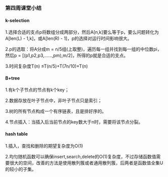### 第四周课堂小结

#### k-selection

<p>1.选择合适的支点p将数组分成两部分，然后A[n,k]要么等于p，要么问题转化为A[len(L) - 1,k]，或A[len(R) - 1]，p的选择对运行时间影响很大。</p>

<p>2.p的选取：将A分成m = n/5组(上取整)，遍历每一组并找到每一组的中位数pi，然后p = [(p1,p2,p3,......,pm),m/2]，所得的p就是合适的支点。</p>

<p>3.时间复杂度T(n) &le;T(n/5)+T(7n/10)+T(n)</p>

#### B+tree

<p>1.有k个子节点的节点有k个key；</p><p>2.数据存放在叶子节点中，非叶子节点只是索引；</p>
<p>3.树的所有节点构成一个有序链表，且是排好序的。</p>

<p>4.节点插入：当插入后当前节点的key数大于n时，需要将该节点分裂。</p>

#### hash table

<p>1.插入，查找和删除的期望复杂度为O(1)</p>

<p>2.均匀随机函数可以确保insert,search,delete的O(1)复杂度，不过存储函数值需要很大的空间，改善的方法是使用散列簇或者通用散列簇，后两者是函数值全集U的较小的子集。</p>

<p>
